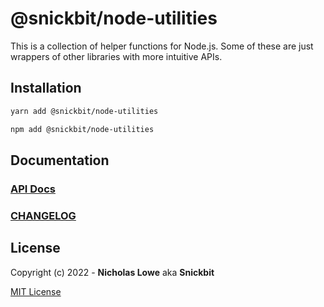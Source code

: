 # @snickbit/node-utilities

<!--START_SECTION:readmes-description-->

This is a collection of helper functions for Node.js. Some of these are just wrappers of other libraries with more intuitive APIs.

<!--END_SECTION:readmes-description-->

## Installation

```bash
yarn add @snickbit/node-utilities
```

```bash
npm add @snickbit/node-utilities
```

## Documentation

### [API Docs](./docs/README.md)

### [CHANGELOG](CHANGELOG.md)

## License

Copyright (c) 2022 - **Nicholas Lowe** aka **Snickbit**

[MIT License](../../LICENSE)

